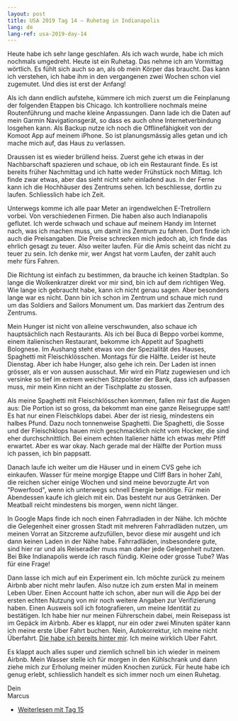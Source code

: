 ```yaml
---
layout: post
title: USA 2019 Tag 14 — Ruhetag in Indianapolis
lang: de
lang-ref: usa-2019-day-14
---
```


Heute habe ich sehr lange geschlafen. Als ich wach wurde, habe ich mich nochmals umgedreht. Heute ist ein Ruhetag. Das nehme ich am Vormittag wörtlich. Es fühlt sich auch so an, als ob mein Körper das braucht. Das kann ich verstehen, ich habe ihm in den vergangenen zwei Wochen schon viel zugemutet. Und dies ist erst der Anfang!

Als ich dann endlich aufstehe, kümmere ich mich zuerst um die Feinplanung der folgenden Etappen bis Chicago. Ich kontrolliere nochmals meine Routenführung und mache kleine Anpassungen. Dann lade ich die Daten auf mein Garmin Navigationsgerät, so dass es auch ohne Internetverbindung losgehen kann. Als Backup nutze ich noch die Offlinefähigkeit von der Komoot App auf meinem iPhone. So ist planungsmässig alles getan und ich mache mich auf, das Haus zu verlassen.

Draussen ist es wieder brüllend heiss. Zuerst gehe ich etwas in der Nachbarschaft spazieren und schaue, ob ich ein Restaurant finde. Es ist bereits früher Nachmittag und ich hatte weder Frühstück noch Mittag. Ich finde zwar etwas, aber das sieht nicht sehr einladend aus. In der Ferne kann ich die Hochhäuser des Zentrums sehen. Ich beschliesse, dortlin zu laufen. Schliesslich habe ich Zeit.

Unterwegs komme ich alle paar Meter an irgendwelchen E-Tretrollern vorbei. Von verschiedenen Firmen. Die haben also auch Indianapolis geflutet. Ich werde schwach und schaue auf meinem Handy im Internet nach, was ich machen muss, um damit ins Zentrum zu fahren. Dort finde ich auch die Preisangaben. Die Preise schrecken mich jedoch ab, ich finde das ehrlich gesagt zu teuer. Also weiter laufen. Für die Amis scheint das nicht zu teuer zu sein. Ich denke mir, wer Angst hat vorm Laufen, der zahlt auch mehr fürs Fahren.

Die Richtung ist einfach zu bestimmen, da brauche ich keinen Stadtplan. So lange die Wolkenkratzer direkt vor mir sind, bin ich auf dem richtigen Weg. Wie lange ich gebraucht habe, kann ich nicht genau sagen. Aber besonders lange war es nicht. Dann bin ich schon im Zentrum und schaue mich rund um das Soldiers and Sailors Monument um. Das markiert das Zentrum des Zentrums.

Mein Hunger ist nicht von alleine verschwunden, also schaue ich hauptsächlich nach Restaurants. Als ich bei Buca di Beppo vorbei komme, einem italienischen Restaurant, bekomme ich Appetit auf Spaghetti Bolognese. Im Aushang steht etwas von der Spezialität des Hauses, Spaghetti mit Fleischklösschen. Montags für die Hälfte. Leider ist heute Dienstag. Aber ich habe Hunger, also gehe ich rein. Der Laden ist innen grösser, als er von aussen ausschaut. Mir wird ein Platz zugewiesen und ich versinke so tief im extrem weichen Sitzpolster der Bank, dass ich aufpassen muss, mir mein Kinn nicht an der Tischplatte zu stossen.

Als meine Spaghetti mit Fleischklösschen kommen, fallen mir fast die Augen aus: Die Portion ist so gross, da bekommt man eine ganze Reisegruppe satt! Es hat nur einen Fleischklops dabei. Aber der ist riesig, mindestens ein halbes Pfund. Dazu noch tonnenweise Spaghetti. Die Spaghetti, die Sosse und der Fleischklops hauen mich geschmacklich nicht vom Hocker, die sind eher durchschnittlich. Bei einem echten Italiener hätte ich etwas mehr Pfiff erwartet. Aber es war okay. Nach gerade mal der Hälfte der Portion muss ich passen, ich bin pappsatt.

Danach laufe ich weiter um die Häuser und in einem CVS gehe ich einkaufen. Wasser für meine morgige Etappe und Cliff Bars in hoher Zahl, die reichen sicher einige Wochen und sind meine bevorzugte Art von "Powerfood", wenn ich unterwegs schnell Energie benötige. Für mein Abendessen kaufe ich gleich mit ein. Das besteht nur aus Getränken. Der Meatball reicht mindestens bis morgen, wenn nicht länger.

In Google Maps finde ich noch einen Fahrradladen in der Nähe. Ich möchte die Gelegenheit einer grossen Stadt mit mehreren Fahrradläden nutzen, um meinen Vorrat an Sitzcreme aufzufüllen, bevor diese mir ausgeht und ich dann keinen Laden in der Nähe habe. Fahrradläden, insbesondere gute, sind hier rar und als Reiseradler muss man daher jede Gelegenheit nutzen. Bei Bike Indianapolis werde ich rasch fündig. Kleine oder grosse Tube? Was für eine Frage!

Dann lasse ich mich auf ein Experiment ein. Ich möchte zurück zu meinem Airbnb aber nicht mehr laufen. Also nutze ich zum ersten Mal in meinem Leben Uber. Einen Account hatte ich schon, aber nun will die App bei der ersten echten Nutzung von mir noch weitere Angaben zur Verifizierung haben. Einen Ausweis soll ich fotografieren, um meine Identität zu bestätigen. Ich habe hier nur meinen Führerschein dabei, mein Reisepass ist im Gepäck im Airbnb. Aber es klappt, nur ein oder zwei Minuten später kann ich meine erste Uber Fahrt buchen. Nein, Autokorrektur, ich meine nicht Überfahrt. [Die habe ich bereits hinter mir](/de/2019/08/13/Meine-erste-Atlantikueberquerung-mit-dem-Schiff/). Ich meine wirklich Uber Fahrt.

Es klappt auch alles super und ziemlich schnell bin ich wieder in meinem Airbnb. Mein Wasser stelle ich für morgen in den Kühlschrank und dann ziehe mich zur Erholung meiner müden Knochen zurück. Für heute habe ich genug erlebt, schliesslich handelt es sich immer noch um einen Ruhetag.

Dein  
Marcus

- [Weiterlesen mit Tag 15](/de/2019/08/28/USA-2019-Tag-15/)
